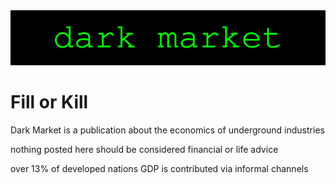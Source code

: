 <img src="assets/theme_logo.svg" class="detail_header">

# Fill or Kill

Dark Market is a publication about the economics of underground industries

nothing posted here should be considered financial or life advice

over 13% of developed nations GDP is contributed via informal channels


